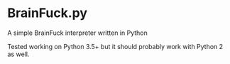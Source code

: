 # BrainFuck.py
A simple BrainFuck interpreter written in Python

Tested working on Python 3.5+ but it should probably work with Python 2 as well.
